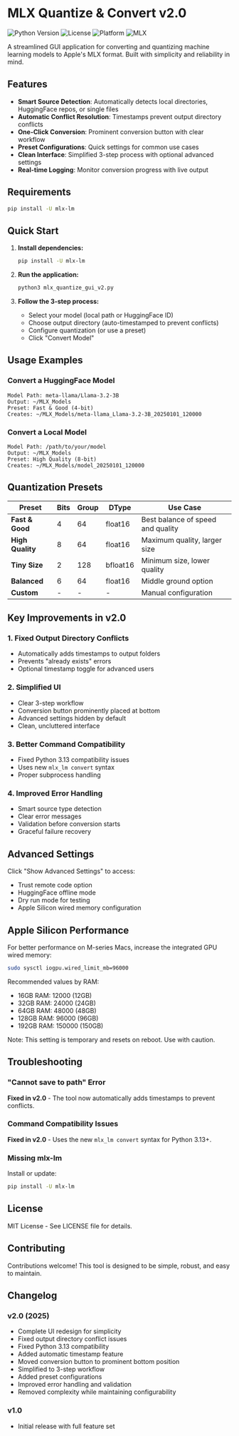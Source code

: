 # MLX Quantize & Convert v2.0

![Python Version](https://img.shields.io/badge/python-3.8%2B-blue)
![License](https://img.shields.io/badge/license-MIT-green)
![Platform](https://img.shields.io/badge/platform-macOS-lightgrey)
![MLX](https://img.shields.io/badge/MLX-compatible-orange)

A streamlined GUI application for converting and quantizing machine learning models to Apple's MLX format. Built with simplicity and reliability in mind.

## Features

- **Smart Source Detection**: Automatically detects local directories, HuggingFace repos, or single files
- **Automatic Conflict Resolution**: Timestamps prevent output directory conflicts
- **One-Click Conversion**: Prominent conversion button with clear workflow
- **Preset Configurations**: Quick settings for common use cases
- **Clean Interface**: Simplified 3-step process with optional advanced settings
- **Real-time Logging**: Monitor conversion progress with live output

## Requirements

```bash
pip install -U mlx-lm
```


## Quick Start

1. **Install dependencies:**
   ```bash
   pip install -U mlx-lm
   ```

2. **Run the application:**
   ```bash
   python3 mlx_quantize_gui_v2.py
   ```

3. **Follow the 3-step process:**
   - Select your model (local path or HuggingFace ID)
   - Choose output directory (auto-timestamped to prevent conflicts)  
   - Configure quantization (or use a preset)
   - Click "Convert Model"

## Usage Examples

### Convert a HuggingFace Model
```
Model Path: meta-llama/Llama-3.2-3B
Output: ~/MLX_Models
Preset: Fast & Good (4-bit)
Creates: ~/MLX_Models/meta-llama_Llama-3.2-3B_20250101_120000
```

### Convert a Local Model
```
Model Path: /path/to/your/model
Output: ~/MLX_Models  
Preset: High Quality (8-bit)
Creates: ~/MLX_Models/model_20250101_120000
```

## Quantization Presets

| Preset | Bits | Group | DType | Use Case |
|--------|------|-------|-------|----------|
| **Fast & Good** | 4 | 64 | float16 | Best balance of speed and quality |
| **High Quality** | 8 | 64 | float16 | Maximum quality, larger size |
| **Tiny Size** | 2 | 128 | bfloat16 | Minimum size, lower quality |
| **Balanced** | 6 | 64 | float16 | Middle ground option |
| **Custom** | - | - | - | Manual configuration |

## Key Improvements in v2.0

### 1. Fixed Output Directory Conflicts
- Automatically adds timestamps to output folders
- Prevents "already exists" errors
- Optional timestamp toggle for advanced users

### 2. Simplified UI
- Clear 3-step workflow
- Conversion button prominently placed at bottom
- Advanced settings hidden by default
- Clean, uncluttered interface

### 3. Better Command Compatibility  
- Fixed Python 3.13 compatibility issues
- Uses new `mlx_lm convert` syntax
- Proper subprocess handling

### 4. Improved Error Handling
- Smart source type detection
- Clear error messages
- Validation before conversion starts
- Graceful failure recovery

## Advanced Settings

Click "Show Advanced Settings" to access:
- Trust remote code option
- HuggingFace offline mode  
- Dry run mode for testing
- Apple Silicon wired memory configuration

## Apple Silicon Performance

For better performance on M-series Macs, increase the integrated GPU wired memory:

```bash
sudo sysctl iogpu.wired_limit_mb=96000
```

Recommended values by RAM:
- 16GB RAM: 12000 (12GB)
- 32GB RAM: 24000 (24GB)
- 64GB RAM: 48000 (48GB)
- 128GB RAM: 96000 (96GB)
- 192GB RAM: 150000 (150GB)

Note: This setting is temporary and resets on reboot. Use with caution.

## Troubleshooting

### "Cannot save to path" Error
**Fixed in v2.0** - The tool now automatically adds timestamps to prevent conflicts.

### Command Compatibility Issues
**Fixed in v2.0** - Uses the new `mlx_lm convert` syntax for Python 3.13+.



### Missing mlx-lm
Install or update:
```bash
pip install -U mlx-lm
```

## License

MIT License - See LICENSE file for details.

## Contributing

Contributions welcome! This tool is designed to be simple, robust, and easy to maintain.

## Changelog

### v2.0 (2025)
- Complete UI redesign for simplicity
- Fixed output directory conflict issues
- Fixed Python 3.13 compatibility
- Added automatic timestamp feature
- Moved conversion button to prominent bottom position
- Simplified to 3-step workflow
- Added preset configurations
- Improved error handling and validation
- Removed complexity while maintaining configurability

### v1.0
- Initial release with full feature set
